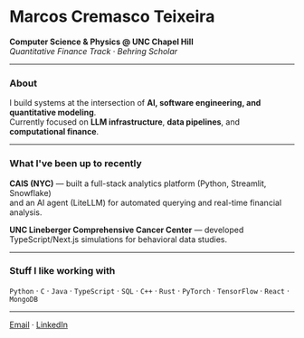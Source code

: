 # Marcos Cremasco Teixeira  

**Computer Science & Physics @ UNC Chapel Hill**  
*Quantitative Finance Track · Behring Scholar*  

---

### About  
I build systems at the intersection of **AI, software engineering, and quantitative modeling**.  
Currently focused on **LLM infrastructure**, **data pipelines**, and **computational finance**.  

---

### What I've been up to recently
**CAIS (NYC)** — built a full-stack analytics platform (Python, Streamlit, Snowflake)  
and an AI agent (LiteLLM) for automated querying and real-time financial analysis.  

**UNC Lineberger Comprehensive Cancer Center** — developed TypeScript/Next.js simulations for behavioral data studies.  

---

### Stuff I like working with
`Python` · `C` · `Java` · `TypeScript` · `SQL` · `C++` · `Rust` ·
`PyTorch` · `TensorFlow` · `React` · `MongoDB`  

---

[Email](mailto:marcoscr@unc.edu) · [LinkedIn](https://www.linkedin.com/in/mcremasco/)



